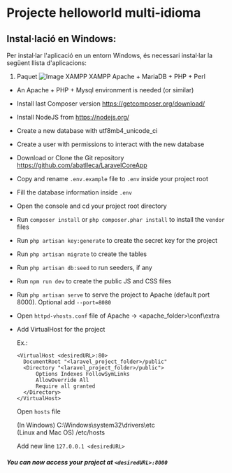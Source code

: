 # Projecte helloworld multi-idioma

## Instal·lació en Windows:
Per instal·lar l'aplicació en un entorn Windows, és necessari instal·lar la següent llista d'aplicacions:
1. Paquet ![Image XAMPP](https://images.app.goo.gl/puZDfY4gYzVRfqKW9) XAMPP Apache + MariaDB + PHP + Perl
- An Apache + PHP + Mysql environment is needed (or similar)
- Install last Composer version https://getcomposer.org/download/ 
- Install NodeJS from https://nodejs.org/
- Create a new database with utf8mb4_unicode_ci 
- Create a user with permissions to interact with the new database
- Download or Clone the Git repository https://github.com/abatlleca/LaravelCoreApp
- Copy and rename `.env.example` file to `.env` inside your project root 
- Fill the database information inside `.env`
- Open the console and cd your project root directory
- Run `composer install` or ```php composer.phar install``` to install the `vendor` files
- Run `php artisan key:generate` to create the secret key for the project
- Run `php artisan migrate` to create the tables
- Run `php artisan db:seed` to run seeders, if any
- Run `npm run dev` to create the public JS and CSS files
- Run `php artisan serve` to serve the project to Apache (default port 8000). Optional add `--port=8080`
- Open `httpd-vhosts.conf` file of Apache → <apache_folder>\conf\extra
- Add VirtualHost for the project

  Ex.:
  ```
  <VirtualHost <desiredURL>:80>
  	DocumentRoot "<laravel_project_folder>/public"
  	<Directory "<laravel_project_folder>/public">
  		Options Indexes FollowSymLinks
  		AllowOverride All
  		Require all granted
  	</Directory>
  </VirtualHost>
  ```
  Open `hosts` file
   
  (In Windows) C:\Windows\system32\drivers\etc\
  (Linux and Mac OS) /etc/hosts
  
  Add new line `127.0.0.1 <desiredURL>`

##### You can now access your project at `<desiredURL>:8000` 
